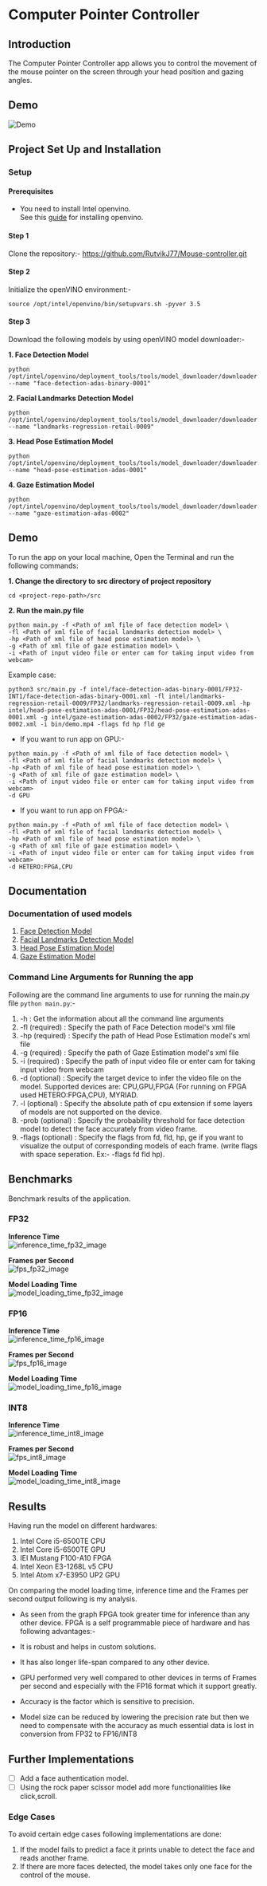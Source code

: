 # Computer Pointer Controller

## Introduction
The Computer Pointer Controller app allows you to control the movement of the mouse pointer on the screen through your head position and gazing angles.
## Demo
![Demo](bin/JLslTL.gif "Frames per Second")
## Project Set Up and Installation
### Setup

#### Prerequisites
  - You need to install Intel openvino. <br/>
    See this [guide](https://docs.openvinotoolkit.org/latest/_docs_install_guides_installing_openvino_linux.html) for installing openvino.

#### Step 1
Clone the repository:- https://github.com/RutvikJ77/Mouse-controller.git

#### Step 2
Initialize the openVINO environment:-
```
source /opt/intel/openvino/bin/setupvars.sh -pyver 3.5
```

#### Step 3

Download the following models by using openVINO model downloader:-

**1. Face Detection Model**
```
python /opt/intel/openvino/deployment_tools/tools/model_downloader/downloader.py --name "face-detection-adas-binary-0001"
```
**2. Facial Landmarks Detection Model**
```
python /opt/intel/openvino/deployment_tools/tools/model_downloader/downloader.py --name "landmarks-regression-retail-0009"
```
**3. Head Pose Estimation Model**
```
python /opt/intel/openvino/deployment_tools/tools/model_downloader/downloader.py --name "head-pose-estimation-adas-0001"
```
**4. Gaze Estimation Model**
```
python /opt/intel/openvino/deployment_tools/tools/model_downloader/downloader.py --name "gaze-estimation-adas-0002"
```

## Demo
To run the app on your local machine, Open the Terminal and run the following commands:

**1. Change the directory to src directory of project repository**
```
cd <project-repo-path>/src
```
**2. Run the main.py file**
```
python main.py -f <Path of xml file of face detection model> \
-fl <Path of xml file of facial landmarks detection model> \
-hp <Path of xml file of head pose estimation model> \
-g <Path of xml file of gaze estimation model> \
-i <Path of input video file or enter cam for taking input video from webcam> 
```

Example case:
```
python3 src/main.py -f intel/face-detection-adas-binary-0001/FP32-INT1/face-detection-adas-binary-0001.xml -fl intel/landmarks-regression-retail-0009/FP32/landmarks-regression-retail-0009.xml -hp intel/head-pose-estimation-adas-0001/FP32/head-pose-estimation-adas-0001.xml -g intel/gaze-estimation-adas-0002/FP32/gaze-estimation-adas-0002.xml -i bin/demo.mp4 -flags fd hp fld ge
```

- If you want to run app on GPU:-
```
python main.py -f <Path of xml file of face detection model> \
-fl <Path of xml file of facial landmarks detection model> \
-hp <Path of xml file of head pose estimation model> \
-g <Path of xml file of gaze estimation model> \
-i <Path of input video file or enter cam for taking input video from webcam> 
-d GPU
```
- If you want to run app on FPGA:-
```
python main.py -f <Path of xml file of face detection model> \
-fl <Path of xml file of facial landmarks detection model> \
-hp <Path of xml file of head pose estimation model> \
-g <Path of xml file of gaze estimation model> \
-i <Path of input video file or enter cam for taking input video from webcam> 
-d HETERO:FPGA,CPU
```

## Documentation
### Documentation of used models

1. [Face Detection Model](https://docs.openvinotoolkit.org/latest/_models_intel_face_detection_adas_binary_0001_description_face_detection_adas_binary_0001.html)
2. [Facial Landmarks Detection Model](https://docs.openvinotoolkit.org/latest/_models_intel_landmarks_regression_retail_0009_description_landmarks_regression_retail_0009.html)
3. [Head Pose Estimation Model](https://docs.openvinotoolkit.org/latest/_models_intel_head_pose_estimation_adas_0001_description_head_pose_estimation_adas_0001.html)
4. [Gaze Estimation Model](https://docs.openvinotoolkit.org/latest/_models_intel_gaze_estimation_adas_0002_description_gaze_estimation_adas_0002.html)

### Command Line Arguments for Running the app

Following are the command line arguments to use for running the main.py file ` python main.py `:-

  1. -h                : Get the information about all the command line arguments
  2. -fl    (required) : Specify the path of Face Detection model's xml file
  3. -hp    (required) : Specify the path of Head Pose Estimation model's xml file
  4. -g     (required) : Specify the path of Gaze Estimation model's xml file
  5. -i     (required) : Specify the path of input video file or enter cam for taking input video from webcam
  6. -d     (optional) : Specify the target device to infer the video file on the model. 
  Supported devices are: CPU,GPU,FPGA (For running on FPGA used HETERO:FPGA,CPU), MYRIAD.
  7. -l     (optional) : Specify the absolute path of cpu extension if some layers of models are not supported on the device.
  9. -prob  (optional) : Specify the probability threshold for face detection model to detect the face accurately from video frame.
  8. -flags (optional) : Specify the flags from fd, fld, hp, ge if you want to visualize the output of corresponding models of each frame.
  (write flags with space seperation. Ex:- -flags fd fld hp).

## Benchmarks
Benchmark results of the application.

### FP32

**Inference Time** <br/> 
![inference_time_fp32_image](bin/inference_time_fp32.png "Inference Time")

**Frames per Second** <br/> 
![fps_fp32_image](bin/fps_fp32.png "Frames per Second")

**Model Loading Time** <br/> 
![model_loading_time_fp32_image](bin/model_loading_time_fp32.png "Model Loading Time")

### FP16

**Inference Time** <br/> 
![inference_time_fp16_image](bin/inference_time_fp16.png "Inference Time")

**Frames per Second** <br/> 
![fps_fp16_image](bin/fps_fp16.png "Frames per Second")

**Model Loading Time** <br/> 
![model_loading_time_fp16_image](bin/model_loading_time_fp16.png "Model Loading Time")

### INT8
**Inference Time** <br/> 
![inference_time_int8_image](bin/inference_time_int8.png "Inference Time")

**Frames per Second** <br/> 
![fps_int8_image](bin/fps_int8.png "Frames per Second")

**Model Loading Time** <br/> 
![model_loading_time_int8_image](bin/model_loading_time_int8.png "Model Loading Time")

## Results
Having run the model on different hardwares:
1. Intel Core i5-6500TE CPU 
2. Intel Core i5-6500TE GPU 
3. IEI Mustang F100-A10 FPGA 
4. Intel Xeon E3-1268L v5 CPU 
5. Intel Atom x7-E3950 UP2 GPU

On comparing the model loading time, inference time and the Frames per second output following is my analysis.

- As seen from the graph FPGA took greater time for inference than any other device. FPGA is a self programmable piece of hardware and has following advantages:-
- It is robust and helps in custom solutions.
- It has also longer life-span compared to any other device.

- GPU performed very well compared to other devices in terms of Frames per second and especially with the FP16 format which it support greatly.

- Accuracy is the factor which is sensitive to precision. 

- Model size can be reduced by lowering the precision rate but then we need to compensate with the accuracy as much essential data is lost in conversion from FP32 to FP16/INT8


## Further Implementations
- [ ] Add a face authentication model.
- [ ] Using the rock paper scissor model add more functionalities like click,scroll.

### Edge Cases
To avoid certain edge cases following implementations are done:
1. If the model fails to predict a face it prints unable to detect the face and reads another frame.
2. If there are more faces detected, the model takes only one face for the control of the mouse.
